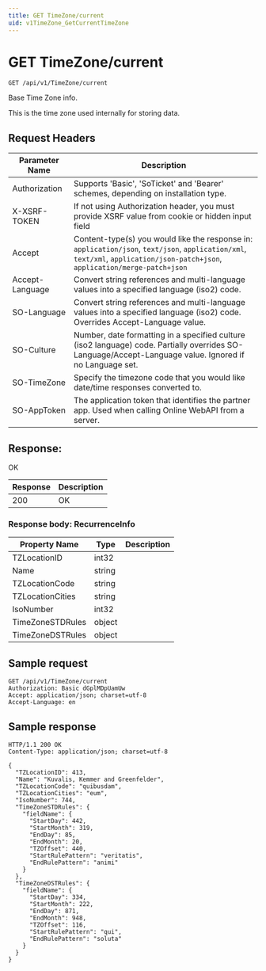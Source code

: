 ```yaml
---
title: GET TimeZone/current
uid: v1TimeZone_GetCurrentTimeZone
---
```


# GET TimeZone/current

```http
GET /api/v1/TimeZone/current
```

Base Time Zone info.


This is the time zone used internally for storing data.







## Request Headers

| Parameter Name | Description |
|----------------|-------------|
| Authorization  | Supports 'Basic', 'SoTicket' and 'Bearer' schemes, depending on installation type. |
| X-XSRF-TOKEN   | If not using Authorization header, you must provide XSRF value from cookie or hidden input field |
| Accept         | Content-type(s) you would like the response in: `application/json`, `text/json`, `application/xml`, `text/xml`, `application/json-patch+json`, `application/merge-patch+json` |
| Accept-Language | Convert string references and multi-language values into a specified language (iso2) code. |
| SO-Language | Convert string references and multi-language values into a specified language (iso2) code. Overrides Accept-Language value. |
| SO-Culture | Number, date formatting in a specified culture (iso2 language) code. Partially overrides SO-Language/Accept-Language value. Ignored if no Language set. |
| SO-TimeZone | Specify the timezone code that you would like date/time responses converted to. |
| SO-AppToken | The application token that identifies the partner app. Used when calling Online WebAPI from a server. |


## Response:

OK

| Response | Description |
|----------------|-------------|
| 200 | OK |

### Response body: RecurrenceInfo

| Property Name | Type |  Description |
|----------------|------|--------------|
| TZLocationID | int32 |  |
| Name | string |  |
| TZLocationCode | string |  |
| TZLocationCities | string |  |
| IsoNumber | int32 |  |
| TimeZoneSTDRules | object |  |
| TimeZoneDSTRules | object |  |

## Sample request

```http!
GET /api/v1/TimeZone/current
Authorization: Basic dGplMDpUamUw
Accept: application/json; charset=utf-8
Accept-Language: en
```

## Sample response

```http_
HTTP/1.1 200 OK
Content-Type: application/json; charset=utf-8

{
  "TZLocationID": 413,
  "Name": "Kuvalis, Kemmer and Greenfelder",
  "TZLocationCode": "quibusdam",
  "TZLocationCities": "eum",
  "IsoNumber": 744,
  "TimeZoneSTDRules": {
    "fieldName": {
      "StartDay": 442,
      "StartMonth": 319,
      "EndDay": 85,
      "EndMonth": 20,
      "TZOffset": 440,
      "StartRulePattern": "veritatis",
      "EndRulePattern": "animi"
    }
  },
  "TimeZoneDSTRules": {
    "fieldName": {
      "StartDay": 334,
      "StartMonth": 222,
      "EndDay": 871,
      "EndMonth": 948,
      "TZOffset": 116,
      "StartRulePattern": "qui",
      "EndRulePattern": "soluta"
    }
  }
}
```
